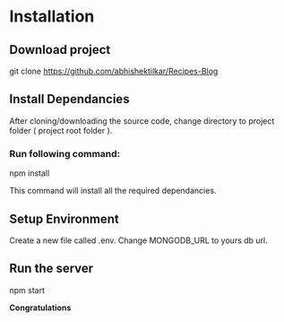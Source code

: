# Installation

## Download project
git clone https://github.com/abhishektilkar/Recipes-Blog

## Install Dependancies
After cloning/downloading the source code, change directory to project folder ( project root folder ). 

### Run following command: 
npm install

This command will install all the required dependancies.

## Setup Environment
Create a new file called .env. Change MONGODB_URL to yours db url.

## Run the server
npm start

**Congratulations**
